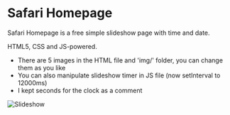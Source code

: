 # Safari Homepage

Safari Homepage is a free simple slideshow page with time and date.

HTML5, CSS and JS-powered.

- There are 5 images in the HTML file and 'img/' folder, you can change them as you like
- You can also manipulate slideshow timer in JS file (now setInterval to 12000ms)
- I kept seconds for the clock as a comment

![Slideshow](slideshow.gif)
